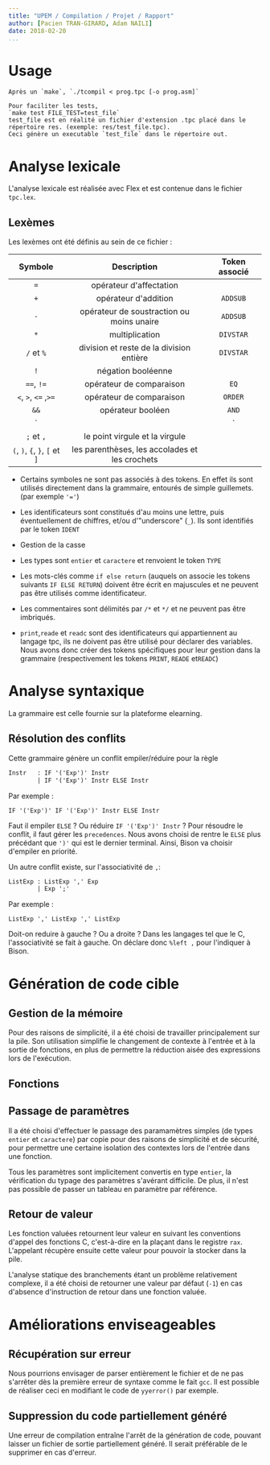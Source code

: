 ```yaml
---
title: "UPEM / Compilation / Projet / Rapport"
author: [Pacien TRAN-GIRARD, Adam NAILI]
date: 2018-02-20
...
```


# Usage
	Après un `make`, `./tcompil < prog.tpc [-o prog.asm]`
	
	Pour faciliter les tests,
	`make test FILE_TEST=test_file`
	test_file est en réalité un fichier d'extension .tpc placé dans le répertoire res. (exemple: res/test_file.tpc).
	Ceci génère un executable `test_file` dans le répertoire out.


# Analyse lexicale

L'analyse lexicale est réalisée avec Flex et est contenue dans le fichier `tpc.lex`.

## Lexèmes

Les lexèmes ont été définis au sein de ce fichier :

|             Symbole            |                   Description                  | Token associé |
|:------------------------------:|:----------------------------------------------:|:-------------:|
|               `=`              |             opérateur d'affectation            |               |
|               `+`              |              opérateur d'addition              |    `ADDSUB`   |
|               `-`              |    opérateur de soustraction ou moins unaire   |    `ADDSUB`   |
|               `*`              |                 multiplication                 |   `DIVSTAR`   |
|           `/` et `%`           |    division et reste de la division entière    |   `DIVSTAR`   |
|               `!`              |               négation booléenne               |               |
|           `==`, `!=`           |            opérateur de comparaison            |      `EQ`     |
|      `<`, `>`, `<=` ,`>=`      |            opérateur de comparaison            |    `ORDER`    |
|              `&&`              |                opérateur booléen               |     `AND`     |
|              `||`              |                opérateur booléen               |      `OR`     |
|           `;` et `,`           |         le point virgule et la virgule         |               |
| `(`, `)`, `{`, `}`, `[` et `]` | les parenthèses, les accolades et les crochets |               |

- Certains symboles ne sont pas associés à des tokens.
  En effet ils sont utilisés directement dans la grammaire, entourés de simple guillemets. (par exemple `'='`)
  
- Les identificateurs sont constitués d'au moins une lettre, puis éventuellement de chiffres, et/ou d'"underscore" (`_`).
  Ils sont identifiés par le token `IDENT`

- Gestion de la casse

- Les types sont `entier` et `caractere` et renvoient le token `TYPE`

- Les mots-clés comme `if else return` (auquels on associe les tokens suivants `IF ELSE RETURN`) doivent être écrit en majuscules et ne peuvent pas être utilisés comme identificateur. 

- Les commentaires sont délimités par `/*` et `*/` et ne peuvent pas être imbriqués.

- `print`,`reade` et `readc` sont des identificateurs qui appartiennent au langage tpc, ils ne doivent pas être utilisé pour déclarer des variables.
  Nous avons donc créer des tokens spécifiques pour leur gestion dans la grammaire (respectivement les tokens `PRINT`, `READE` et`READC`)


# Analyse syntaxique

La grammaire est celle fournie sur la plateforme elearning.

## Résolution des conflits

Cette grammaire génère un conflit empiler/réduire pour la règle

```yacc
Instr	: IF '('Exp')' Instr
		| IF '('Exp')' Instr ELSE Instr
```

Par exemple :

```
IF '('Exp')' IF '('Exp')' Instr ELSE Instr
```

Faut il empiler `ELSE` ? Ou réduire `IF '('Exp')' Instr` ?
Pour résoudre le conflit, il faut gérer les `precedences`.
Nous avons choisi de rentre le `ELSE` plus précédant que `')'` qui est le dernier terminal.
Ainsi, Bison va choisir d'empiler en priorité.

Un autre conflit existe, sur l'associativité de `,`:

```yacc
ListExp	: ListExp ',' Exp
		| Exp ';'
```

Par exemple :

```
ListExp ',' ListExp ',' ListExp
```

Doit-on reduire à gauche ? Ou a droite ?
Dans les langages tel que le C, l'associativité se fait à gauche.
On déclare donc `%left ,` pour l'indiquer à Bison.


# Génération de code cible

## Gestion de la mémoire

Pour des raisons de simplicité, il a été choisi de travailler principalement sur la pile. Son utilisation simplifie le changement de contexte à l'entrée et à la sortie de fonctions, en plus de permettre la réduction aisée des expressions lors de l'exécution.

## Fonctions

## Passage de paramètres

Il a été choisi d'effectuer le passage des paramamètres simples (de types `entier` et `caractere`) par copie pour des raisons de simplicité et de sécurité, pour permettre une certaine isolation des contextes lors de l'entrée dans une fonction.

Tous les paramètres sont implicitement convertis en type `entier`, la vérification du typage des paramètres s'avérant difficile. De plus, il n'est pas possible de passer un tableau en paramètre par référence.


## Retour de valeur

Les fonction valuées retournent leur valeur en suivant les conventions d'appel des fonctions C, c'est-à-dire en la plaçant dans le registre `rax`. L'appelant récupère ensuite cette valeur pour pouvoir la stocker dans la pile.

L'analyse statique des branchements étant un problème relativement complexe, il a été choisi de retourner une valeur par défaut (`-1`) en cas d'absence d'instruction de retour dans une fonction valuée.


# Améliorations enviseageables

## Récupération sur erreur

Nous pourrions envisager de parser entièrement le fichier et de ne pas s'arrêter dès la première erreur de syntaxe comme le fait `gcc`.
Il est possible de réaliser ceci en modifiant le code de `yyerror()` par exemple.

## Suppression du code partiellement généré

Une erreur de compilation entraîne l'arrêt de la génération de code, pouvant laisser un fichier de sortie partiellement généré. Il serait préférable de le supprimer en cas d'erreur.
